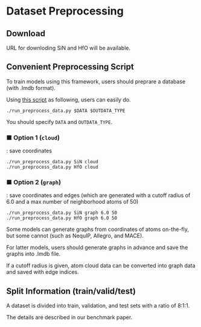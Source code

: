 # Dataset Preprocessing

## Download

URL for downloding SiN and HfO will be available.

## Convenient Preprocessing Script

To train models using this framework, users should preprare a database (with .lmdb format).

Using [this script](./run_preprocess_data.sh) as following, users can easily do.

```
./run_preprocess_data.py $DATA $OUTDATA_TYPE
```
You should specify `DATA` and `OUTDATA_TYPE`.


### ■ Option 1 (`cloud`)
: save coordinates
```
./run_preprocess_data.py SiN cloud
./run_preprocess_data.py HfO cloud
```

### ■ Option 2 (`graph`)
: save coordinates and edges (which are generated with a cutoff radius of 6.0 and a max number of neighborhood atoms of 50)
```
./run_preprocess_data.py SiN graph 6.0 50
./run_preprocess_data.py HfO graph 6.0 50
```

Some models can generate graphs from coordinates of atoms on-the-fly, but some cannot (such as NequIP, Allegro, and MACE).

For latter models, users should generate graphs in advance and save the graphs into .lmdb file.

If a cutoff radius is given, atom cloud data can be converted into graph data and saved with edge indices.  


## Split Information (train/valid/test)

A dataset is divided into train, validation, and test sets with a ratio of 8:1:1.

The details are described in our benchmark paper.